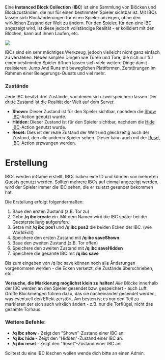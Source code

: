 Eine **Instanced Block Collection** (**IBC**) ist eine Sammlung von Blöcken und Blockzuständen, die nur für einen bestimmten Spieler sichtbar ist. Mit IBCs lassen sich Blockänderungen für einen Spieler anzeigen, ohne den wirklichen Zustand der Welt zu ändern. Für den Spieler, für den eine IBC angezeigt wird, ist diese jedoch vollständige Realität - er kollidiert mit den Blöcken, kann auf ihnen Laufen, etc.

![](https://puu.sh/HF2OG/1a3a0f9bed.png)

IBCs sind ein sehr mächtiges Werkzeug, jedoch vielleicht nicht ganz einfach zu verstehen. Neben simplen Dingen wie Türen und Tore, die sich nur für einen bestimmten Spieler öffnen lassen sich viele weitere Dinge damit realisieren: Jump And Runs mit beweglichen Plattformen, Zerstörungen im Rahmen einer Belagerungs-Quests und viel mehr.

### Zustände
Jede IBC besitzt drei Zustände, von denen sich zwei speichern lassen. Der dritte Zustand ist die Realität der Welt auf dem Server.
* **Shown:** Dieser Zustand ist für den Spieler sichtbar, nachdem die [Show IBC](https://github.com/DRE2N/QuestsXL/wiki/Actions#show-ibc)-Action genutzt wurde.
* **Hidden:** Dieser Zustand ist für den Spieler sichtbar, nachdem die [Hide IBC](https://github.com/DRE2N/QuestsXL/wiki/Actions#hide-ibc)-Action genutzt wurde.
* **Reset:** Dies ist der reale Zustand der Welt und gleichzeitig auch der Zustand, den alle anderen Spieler sehen. Dieser kann auch mit der [Reset IBC](https://github.com/DRE2N/QuestsXL/wiki/Actions#reset-ibc)-Action erzwungen werden.

# Erstellung
IBCs werden inGame erstellt. IBCs haben eine ID und können von mehreren Quests genutzt werden. Sollten mehrere IBCs auf einmal angezeigt werden, wird der Spieler immer die IBC sehen, die er zuletzt gesendet bekommen hat. 

Die Erstellung erfolgt folgendermaßen:
1. Baue den ersten Zustand (z.B. Tor zu)
2. Gebe **/q ibc create <Name>** ein. Mit dem Namen wird die IBC später bei der Questerstellung aufgerufen.
3. Setze mit **/q ibc pos1** und **/q ibc pos2** die beiden Ecken der IBC. (wie WorldEdit)
4. Speichere den ersten Zustand mit **/q ibc saveShown**
5. Baue den zweiten Zustand (z.B. Tor offen)
6. Speichere den zweiten Zustand mit **/q ibc saveHidden**
7. Speichere die gesamte IBC mit **/q ibc save**

Bis zum eingeben von /q ibc save können noch alle Änderungen vorgenommen werden - die Ecken versetzt, die Zustände überschrieben, etc.

**Versuche, die Markierung möglichst klein zu halten!** _Alle_ Blöcke innerhalb der IBC werden an den Spieler gesendet bzw. gespeichert - auch Luft. Große Blockmengen führen dazu, das sie nacheinander gesendet werden, was eventuell den Effekt zerstört. Am besten ist es _nur_ den Teil zu markieren der sich auch wirklich ändert - z.B. nur die Torflügel, nicht das gesamte Torhaus. 
### Weitere Befehle:
* **/q ibc show <Name>** - Zeigt den "Shown"-Zustand einer IBC an.
* **/q ibc hide <Name>** - Zeigt den "Hidden"-Zustand einer IBC an.
* **/q ibc reset <Name>** - Zeigt den "Reset"-Zustand einer IBC an.

Solltest du eine IBC löschen wollen wende dich bitte an einen Admin. 

